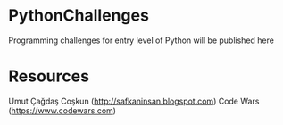 # PythonChallenges
Programming challenges for entry level of Python will be published here

# Resources
Umut Çağdaş Coşkun (http://safkaninsan.blogspot.com)
Code Wars (https://www.codewars.com)
